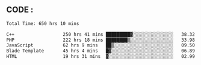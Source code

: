 ## CODE :
<!--START_SECTION:waka-->

```txt
Total Time: 650 hrs 10 mins

C++                  250 hrs 41 mins █████████▓░░░░░░░░░░░░░░░   38.32 %
PHP                  222 hrs 18 mins ████████▒░░░░░░░░░░░░░░░░   33.98 %
JavaScript           62 hrs 9 mins   ██▒░░░░░░░░░░░░░░░░░░░░░░   09.50 %
Blade Template       45 hrs 4 mins   █▓░░░░░░░░░░░░░░░░░░░░░░░   06.89 %
HTML                 19 hrs 31 mins  ▓░░░░░░░░░░░░░░░░░░░░░░░░   02.99 %
```

<!--END_SECTION:waka-->
